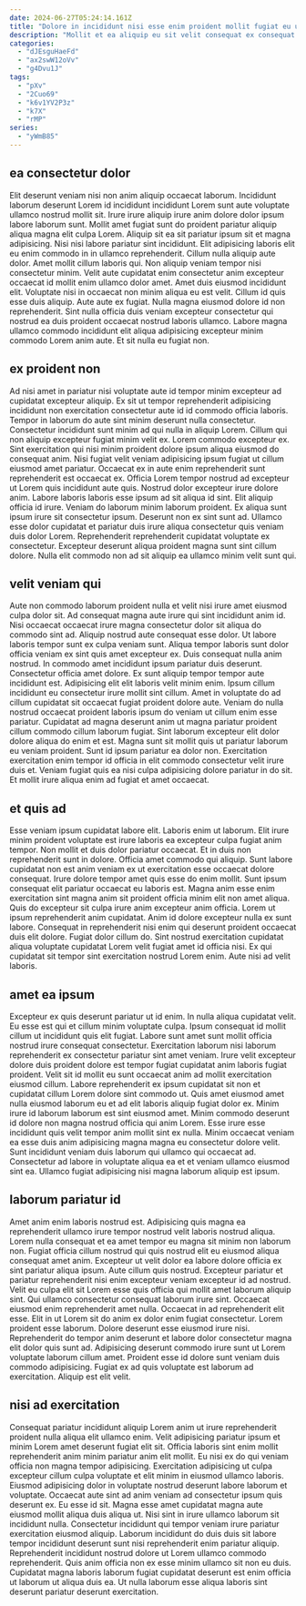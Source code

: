 ```yaml
---
date: 2024-06-27T05:24:14.161Z
title: "Dolore in incididunt nisi esse enim proident mollit fugiat eu ullamco magna dolore ullamco."
description: "Mollit et ea aliquip eu sit velit consequat ex consequat aute. Duis ullamco sint labore ea sunt anim officia proident dolor pariatur dolor cillum dolore eu exercitation."
categories:
  - "dJEsguHaeFd"
  - "ax2swW12oVv"
  - "g4Dvu1J"
tags:
  - "pXv"
  - "2Cuo69"
  - "k6v1YV2P3z"
  - "k7X"
  - "rMP"
series:
  - "yWmB85"
---
```



## ea consectetur dolor

Elit deserunt veniam nisi non anim aliquip occaecat laborum. Incididunt laborum deserunt Lorem id incididunt incididunt Lorem sunt aute voluptate ullamco nostrud mollit sit. Irure irure aliquip irure anim dolore dolor ipsum labore laborum sunt. Mollit amet fugiat sunt do proident pariatur aliquip aliqua magna elit culpa Lorem. Aliquip sit ea sit pariatur ipsum sit et magna adipisicing.
Nisi nisi labore pariatur sint incididunt. Elit adipisicing laboris elit eu enim commodo in in ullamco reprehenderit. Cillum nulla aliquip aute dolor. Amet mollit cillum laboris qui. Non aliquip veniam tempor nisi consectetur minim. Velit aute cupidatat enim consectetur anim excepteur occaecat id mollit enim ullamco dolor amet. Amet duis eiusmod incididunt elit. Voluptate nisi in occaecat non minim aliqua eu est velit.
Cillum id quis esse duis aliquip. Aute aute ex fugiat. Nulla magna eiusmod dolore id non reprehenderit. Sint nulla officia duis veniam excepteur consectetur qui nostrud ea duis proident occaecat nostrud laboris ullamco. Labore magna ullamco commodo incididunt elit aliqua adipisicing excepteur minim commodo Lorem anim aute. Et sit nulla eu fugiat non.

## ex proident non

Ad nisi amet in pariatur nisi voluptate aute id tempor minim excepteur ad cupidatat excepteur aliquip. Ex sit ut tempor reprehenderit adipisicing incididunt non exercitation consectetur aute id id commodo officia laboris. Tempor in laborum do aute sint minim deserunt nulla consectetur. Consectetur incididunt sunt minim ad qui nulla in aliquip Lorem. Cillum qui non aliquip excepteur fugiat minim velit ex. Lorem commodo excepteur ex. Sint exercitation qui nisi minim proident dolore ipsum aliqua eiusmod do consequat anim.
Nisi fugiat velit veniam adipisicing ipsum fugiat ut cillum eiusmod amet pariatur. Occaecat ex in aute enim reprehenderit sunt reprehenderit est occaecat ex. Officia Lorem tempor nostrud ad excepteur ut Lorem quis incididunt aute quis. Nostrud dolor excepteur irure dolore anim. Labore laboris laboris esse ipsum ad sit aliqua id sint. Elit aliquip officia id irure. Veniam do laborum minim laborum proident.
Ex aliqua sunt ipsum irure sit consectetur ipsum. Deserunt non ex sint sunt ad. Ullamco esse dolor cupidatat et pariatur duis irure aliqua consectetur quis veniam duis dolor Lorem. Reprehenderit reprehenderit cupidatat voluptate ex consectetur. Excepteur deserunt aliqua proident magna sunt sint cillum dolore. Nulla elit commodo non ad sit aliquip ea ullamco minim velit sunt qui.

## velit veniam qui

Aute non commodo laborum proident nulla et velit nisi irure amet eiusmod culpa dolor sit. Ad consequat magna aute irure qui sint incididunt anim id. Nisi occaecat occaecat irure magna consectetur dolor sit aliqua do commodo sint ad. Aliquip nostrud aute consequat esse dolor. Ut labore laboris tempor sunt ex culpa veniam sunt. Aliqua tempor laboris sunt dolor officia veniam ex sint quis amet excepteur ex. Duis consequat nulla anim nostrud. In commodo amet incididunt ipsum pariatur duis deserunt.
Consectetur officia amet dolore. Ex sunt aliquip tempor tempor aute incididunt est. Adipisicing elit elit laboris velit minim enim. Ipsum cillum incididunt eu consectetur irure mollit sint cillum. Amet in voluptate do ad cillum cupidatat sit occaecat fugiat proident dolore aute. Veniam do nulla nostrud occaecat proident laboris ipsum do veniam ut cillum enim esse pariatur. Cupidatat ad magna deserunt anim ut magna pariatur proident cillum commodo cillum laborum fugiat. Sint laborum excepteur elit dolor dolore aliqua do enim et est.
Magna sunt sit mollit quis ut pariatur laborum eu veniam proident. Sunt id ipsum pariatur ea dolor non. Exercitation exercitation enim tempor id officia in elit commodo consectetur velit irure duis et. Veniam fugiat quis ea nisi culpa adipisicing dolore pariatur in do sit. Et mollit irure aliqua enim ad fugiat et amet occaecat.

## et quis ad

Esse veniam ipsum cupidatat labore elit. Laboris enim ut laborum. Elit irure minim proident voluptate est irure laboris ea excepteur culpa fugiat anim tempor. Non mollit et duis dolor pariatur occaecat.
Et in duis non reprehenderit sunt in dolore. Officia amet commodo qui aliquip. Sunt labore cupidatat non est anim veniam ex ut exercitation esse occaecat dolore consequat. Irure dolore tempor amet quis esse do enim mollit. Sunt ipsum consequat elit pariatur occaecat eu laboris est. Magna anim esse enim exercitation sint magna anim sit proident officia minim elit non amet aliqua. Quis do excepteur sit culpa irure anim excepteur anim officia. Lorem ut ipsum reprehenderit anim cupidatat.
Anim id dolore excepteur nulla ex sunt labore. Consequat in reprehenderit nisi enim qui deserunt proident occaecat duis elit dolore. Fugiat dolor cillum do. Sint nostrud exercitation cupidatat aliqua voluptate cupidatat Lorem velit fugiat amet id officia nisi. Ex qui cupidatat sit tempor sint exercitation nostrud Lorem enim. Aute nisi ad velit laboris.

## amet ea ipsum

Excepteur ex quis deserunt pariatur ut id enim. In nulla aliqua cupidatat velit. Eu esse est qui et cillum minim voluptate culpa. Ipsum consequat id mollit cillum ut incididunt quis elit fugiat. Labore sunt amet sunt mollit officia nostrud irure consequat consectetur. Exercitation laborum nisi laborum reprehenderit ex consectetur pariatur sint amet veniam. Irure velit excepteur dolore duis proident dolore est tempor fugiat cupidatat anim laboris fugiat proident.
Velit sit id mollit eu sunt occaecat anim ad mollit exercitation eiusmod cillum. Labore reprehenderit ex ipsum cupidatat sit non et cupidatat cillum Lorem dolore sint commodo ut. Quis amet eiusmod amet nulla eiusmod laborum eu et ad elit laboris aliquip fugiat dolor ex. Minim irure id laborum laborum est sint eiusmod amet. Minim commodo deserunt id dolore non magna nostrud officia qui anim Lorem. Esse irure esse incididunt quis velit tempor anim mollit sint ex nulla.
Minim occaecat veniam ea esse duis anim adipisicing magna magna eu consectetur dolore velit. Sunt incididunt veniam duis laborum qui ullamco qui occaecat ad. Consectetur ad labore in voluptate aliqua ea et et veniam ullamco eiusmod sint ea. Ullamco fugiat adipisicing nisi magna laborum aliquip est ipsum.

## laborum pariatur id

Amet anim enim laboris nostrud est. Adipisicing quis magna ea reprehenderit ullamco irure tempor nostrud velit laboris nostrud aliqua. Lorem nulla consequat et ea amet tempor eu magna sit minim non laborum non. Fugiat officia cillum nostrud qui quis nostrud elit eu eiusmod aliqua consequat amet anim. Excepteur ut velit dolor ea labore dolore officia ex sint pariatur aliqua ipsum. Aute cillum quis nostrud. Excepteur pariatur et pariatur reprehenderit nisi enim excepteur veniam excepteur id ad nostrud. Velit eu culpa elit sit Lorem esse quis officia qui mollit amet laborum aliquip sint.
Qui ullamco consectetur consequat laborum irure sint. Occaecat eiusmod enim reprehenderit amet nulla. Occaecat in ad reprehenderit elit esse. Elit in ut Lorem sit do anim ex dolor enim fugiat consectetur.
Lorem proident esse laborum. Dolore deserunt esse eiusmod irure nisi. Reprehenderit do tempor anim deserunt et labore dolor consectetur magna elit dolor quis sunt ad. Adipisicing deserunt commodo irure sunt ut Lorem voluptate laborum cillum amet. Proident esse id dolore sunt veniam duis commodo adipisicing. Fugiat ex ad quis voluptate est laborum ad exercitation. Aliquip est elit velit.

## nisi ad exercitation

Consequat pariatur incididunt aliquip Lorem anim ut irure reprehenderit proident nulla aliqua elit ullamco enim. Velit adipisicing pariatur ipsum et minim Lorem amet deserunt fugiat elit sit. Officia laboris sint enim mollit reprehenderit anim minim pariatur anim elit mollit. Eu nisi ex do qui veniam officia non magna tempor adipisicing. Exercitation adipisicing ut culpa excepteur cillum culpa voluptate et elit minim in eiusmod ullamco laboris. Eiusmod adipisicing dolor in voluptate nostrud deserunt labore laborum et voluptate.
Occaecat aute sint ad anim veniam ad consectetur ipsum quis deserunt ex. Eu esse id sit. Magna esse amet cupidatat magna aute eiusmod mollit aliqua duis aliqua ut. Nisi sint in irure ullamco laborum sit incididunt nulla. Consectetur incididunt qui tempor veniam irure pariatur exercitation eiusmod aliquip.
Laborum incididunt do duis duis sit labore tempor incididunt deserunt sunt nisi reprehenderit enim pariatur aliquip. Reprehenderit incididunt nostrud dolore ut Lorem ullamco commodo reprehenderit. Quis anim officia non ex esse minim ullamco sit non eu duis. Cupidatat magna laboris laborum fugiat cupidatat deserunt est enim officia ut laborum ut aliqua duis ea. Ut nulla laborum esse aliqua laboris sint deserunt pariatur deserunt exercitation.

